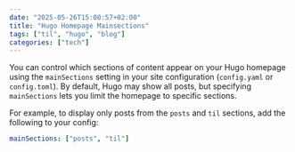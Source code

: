 ```yaml
---
date: "2025-05-26T15:00:57+02:00"
title: "Hugo Homepage Mainsections"
tags: ["til", "hugo", "blog"]
categories: ["tech"]
---
```


You can control which sections of content appear on your Hugo homepage using the `mainSections` setting in your site configuration (`config.yaml` or `config.toml`). By default, Hugo may show all posts, but specifying `mainSections` lets you limit the homepage to specific sections.

For example, to display only posts from the `posts` and `til` sections, add the following to your config:

```yaml
mainSections: ["posts", "til"]
```